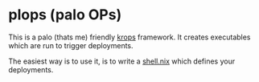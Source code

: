 # plops (palo OPs)

This is a palo (thats me) friendly
[krops](https://cgit.krebsco.org/krops)
framework.
It creates executables
which are run to trigger deployments.

The easiest way is to use it,
is to write a
[shell.nix](https://link.to.shell.nix)
which defines your deployments.

